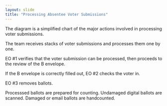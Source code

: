 ```yaml
---
layout: slide
title: "Processing Absentee Voter Submissions"
---
```


The diagram is a simplified chart of the major actions involved in processing voter submissions.

The team receives stacks of voter submissions and processes them one by one.

EO #1 verifies that the voter submission can be processed, then proceeds to the review of the B envelope.

If the B envelope is correctly filled out, EO #2 checks the voter in.

EO #3 removes ballots.

Processsed ballots are prepared for counting.  Undamaged digital ballots are scanned.  Damaged or email ballots are handcounted.
